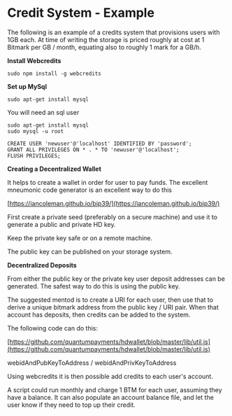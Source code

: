# Credit System - Example

The following is an example of a credits system that provisions users with 1GB each.  At time of writing the storage is priced roughly at cost at 1 Bitmark per GB / month, equating also to roughly 1 mark for a GB/h.

**Install Webcredits**

```
sudo npm install -g webcredits
```

**Set up MySql**

```
sudo apt-get install mysql
```

You will need an sql user

```
sudo apt-get install mysql
sudo mysql -u root

CREATE USER 'newuser'@'localhost' IDENTIFIED BY 'password';
GRANT ALL PRIVILEGES ON * . * TO 'newuser'@'localhost';
FLUSH PRIVILEGES;
```

**Creating a Decentralized Wallet**

It helps to create a wallet in order for user to pay funds.  The excellent mneumonic code generator is an excellent way to do this

[https://iancoleman.github.io/bip39/](https://iancoleman.github.io/bip39/)

First create a private seed \(preferably on a secure machine\) and use it to generate a public and private HD key.

Keep the private key safe or on a remote machine.

The public key can be published on your storage system.

**Decentralized Deposits**

From either the public key or the private key user deposit addresses can be generated.  The safest way to do this is using the public key.

The suggested mentod is to create a URI for each user, then use that to derive a unique bitmark address from the public key / URI pair.  When that account has deposits, then credits can be added to the system.

The following code can do this:

[https://github.com/quantumpayments/hdwallet/blob/master/lib/util.js](https://github.com/quantumpayments/hdwallet/blob/master/lib/util.js)

webidAndPubKeyToAddress / webidAndPrivKeyToAddress

 Using webcredits it is then possible add credits to each user's account.

A script could run monthly and charge 1 BTM for each user, assuming they have a balance.  It can also populate an account balance file, and let the user know if they need to top up their credit.

